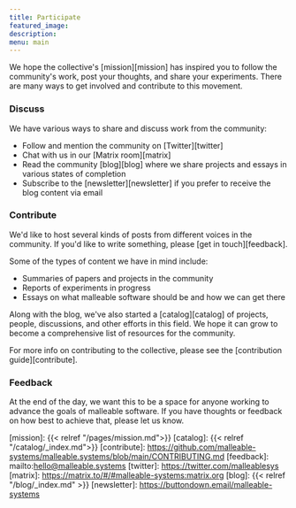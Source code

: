 ```yaml
---
title: Participate
featured_image:
description:
menu: main
---
```


We hope the collective's [mission][mission] has inspired you to follow the
community's work, post your thoughts, and share your experiments. There are many
ways to get involved and contribute to this movement.

### Discuss

We have various ways to share and discuss work from the community:

* Follow and mention the community on [Twitter][twitter]
* Chat with us in our [Matrix room][matrix]
* Read the community [blog][blog] where we share projects and essays in various
  states of completion
* Subscribe to the [newsletter][newsletter] if you prefer to receive the blog
  content via email

### Contribute

We'd like to host several kinds of posts from different voices in the community.
If you'd like to write something, please [get in touch][feedback].

Some of the types of content we have in mind include:

* Summaries of papers and projects in the community
* Reports of experiments in progress
* Essays on what malleable software should be and how we can get there

Along with the blog, we've also started a [catalog][catalog] of projects,
people, discussions, and other efforts in this field. We hope it can grow to
become a comprehensive list of resources for the community.

For more info on contributing to the collective, please see the [contribution
guide][contribute].

### Feedback

At the end of the day, we want this to be a space for anyone working to advance
the goals of malleable software. If you have thoughts or feedback on how best to
achieve that, please let us know.

[mission]: {{< relref "/pages/mission.md">}}
[catalog]: {{< relref "/catalog/_index.md">}}
[contribute]: https://github.com/malleable-systems/malleable.systems/blob/main/CONTRIBUTING.md
[feedback]: mailto:hello@malleable.systems
[twitter]: https://twitter.com/malleablesys
[matrix]: https://matrix.to/#/#malleable-systems:matrix.org
[blog]: {{< relref "/blog/_index.md" >}}
[newsletter]: https://buttondown.email/malleable-systems
